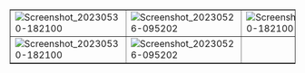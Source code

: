 <!DOCTYPE html>
<html lang="en">
<head>
    <meta charset="UTF-8">
    <meta http-equiv="X-UA-Compatible" content="IE=edge">
    <meta name="viewport" content="width=device-width, initial-scale=1.0">
    <title>Image Gallery</title>
</head>
<body>

<table border="1">
    <tr>
        <td><img src="https://github.com/nahlabhm/e-commerce-en-marque-blanche-/assets/49809803/b2c581fb-1a7b-4136-894d-25cabaf8e46c" alt="Screenshot_20230530-182100"></td>
        <td><img src="https://github.com/nahlabhm/e-commerce-en-marque-blanche-/assets/49809803/072a1c90-bcb5-4ea3-8220-a0940c04f54a" alt="Screenshot_20230526-095202"></td>
            <td><img src="https://github.com/nahlabhm/e-commerce-en-marque-blanche-/assets/49809803/6e07e9c2-e0f4-436d-bbb8-072cd09f316f" alt="Screenshot_20230530-182100"></td>
        <td><img src="https://github.com/nahlabhm/e-commerce-en-marque-blanche-/assets/49809803/7382b64d-a029-49f3-8410-d3b026e69da5" alt="Screenshot_20230526-095202"></td>
        <!-- Add more rows for each image -->
    </tr>
    <tr>
        <td><img src="https://github.com/nahlabhm/e-commerce-en-marque-blanche-/assets/49809803/9e3a74ee-9754-47af-8a72-5c175296b595" alt="Screenshot_20230530-182100"></td>
        <td><img src="https://github.com/nahlabhm/e-commerce-en-marque-blanche-/assets/49809803/c6f494ac-d391-4e2f-b5af-32e5e39a27e7" alt="Screenshot_20230526-095202"></td>
        <!-- Add more rows for each image -->
    </tr>
</table>

</body>
</html>


